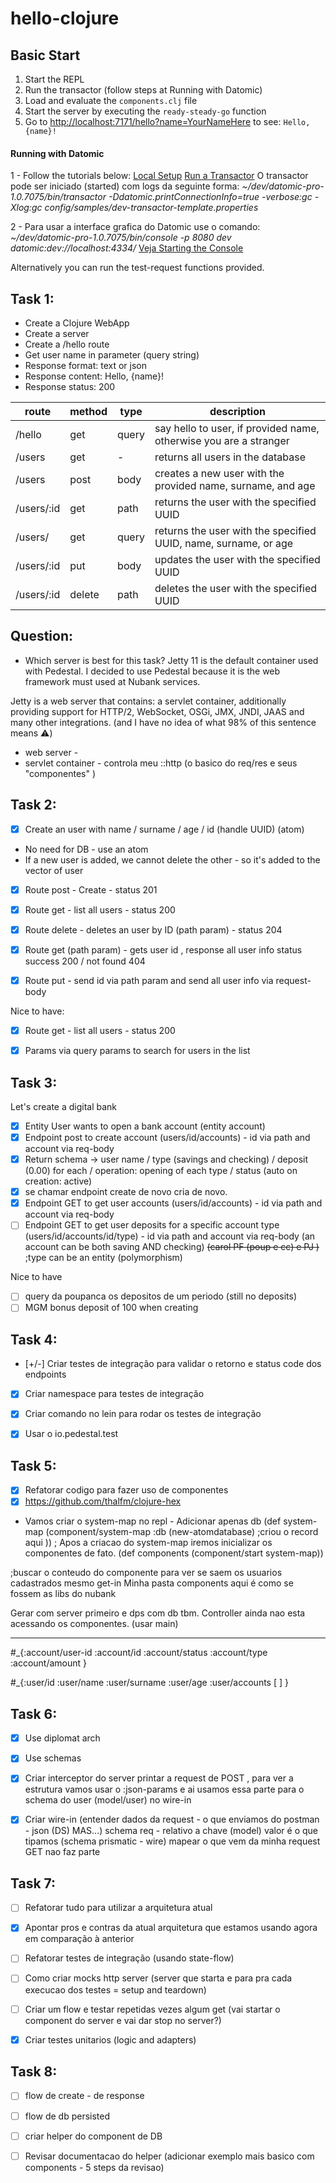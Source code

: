 # hello-clojure

## Basic Start

1. Start the REPL
2. Run the transactor (follow steps at Running with Datomic)
3. Load and evaluate the `components.clj` file
4. Start the server by executing the `ready-steady-go` function
5. Go to [http://localhost:7171/hello?name=YourNameHere](http://localhost:7171/hello?name=Carol) to see: `Hello, {name}!`

#### Running with Datomic
1 - Follow the tutorials below:
[Local Setup](https://docs.datomic.com/setup/setup.html) 
[Run a Transactor](https://docs.datomic.com/peer-tutorial/transactor.html)
O transactor pode ser iniciado (started) com logs da seguinte forma:
*~/dev/datomic-pro-1.0.7075/bin/transactor -Ddatomic.printConnectionInfo=true -verbose:gc -Xlog:gc config/samples/dev-transactor-template.properties*

2 - Para usar a interface grafica do Datomic use o comando: 
*~/dev/datomic-pro-1.0.7075/bin/console -p 8080 dev datomic:dev://localhost:4334/*
[Veja Starting the Console](https://docs.datomic.com/resources/console.html)


Alternatively you can run the test-request functions provided.

## Task 1:
- Create a Clojure WebApp
- Create a server
- Create a /hello route
- Get user name in parameter (query string)
- Response format: text or json 
- Response content: Hello, {name}! 
- Response status: 200

| route       | method | type   | description                                                       |
|-------------|--------|--------|-------------------------------------------------------------------|
| /hello      | get    | query  | say hello to user, if provided name, otherwise you are a stranger |
| /users      | get    | -      | returns all users in the database                                 |
| /users      | post   | body   | creates a new user with the provided name, surname, and age       |
| /users/:id  | get    | path   | returns the user with the specified UUID                          |
| /users/     | get    | query  | returns the user with the specified UUID, name, surname, or age   |
| /users/:id  | put    | body   | updates the user with the specified UUID                          |
| /users/:id  | delete | path   | deletes the user with the specified UUID                          |



## Question:

- Which server is best for this task?
Jetty 11 is the default container used with Pedestal. I decided to use Pedestal because it is the web framework must used at Nubank services.

Jetty is a web server that contains: a servlet container, additionally providing support for HTTP/2, WebSocket, OSGi, JMX, JNDI, JAAS and many other integrations. (and I have no idea of what 98% of this sentence means ⚠️)
 - web server - 
 - servlet container - controla meu ::http (o basico do req/res e seus "componentes" )


## Task 2:

- [x] Create an user with name / surname / age / id (handle UUID)
(atom)
- No need for DB - use an atom
- If a new user is added, we cannot delete the other - so it's added to the vector of user

- [x] Route post - Create - status 201
- [x] Route get - list all users - status 200
- [x] Route delete - deletes an user by ID (path param) - status 204
- [x] Route get (path param) - gets user id , response all user info
status success 200 / not found 404
- [x] Route put - send id via path param and send all user info via request-body


Nice to have:
- [x] Route get - list all users - status 200
- [x] Params via query params to search for users in the list 


## Task 3:
Let's create a digital bank
- [x] Entity User wants to open a bank account (entity account)
- [x] Endpoint post to create account (users/id/accounts) - id via path and account via req-body
- [x] Return schema -> user name / type (savings and checking) / deposit (0.00) for each / operation: opening of each type / status (auto on creation: active)
- [x] se chamar endpoint create de novo cria de novo.
- [x] Endpoint GET to get user accounts (users/id/accounts) - id via path and account via req-body
- [ ] Endpoint GET to get user deposits for a specific account type (users/id/accounts/id/type) - id via path and account via req-body (an account can be both saving AND checking) ~~(carol PF (poup e cc) e PJ )~~
;type can be an entity (polymorphism)

Nice to have
- [ ] query da poupanca os depositos de um periodo (still no deposits)
- [ ] MGM bonus deposit of 100 when creating 

## Task 4:
- [+/-] Criar testes de integração para validar o retorno e status code dos endpoints
- [x] Criar namespace para testes de integração
- [x] Criar comando no lein para rodar os testes de integração
- [x] Usar o io.pedestal.test


## Task 5:
- [x] Refatorar codigo para fazer uso de componentes
- [x] https://github.com/thalfm/clojure-hex
- Vamos criar o system-map no repl - Adicionar apenas db
(def system-map
  (component/system-map
          :db (new-atomdatabase) ;criou o record aqui
        ))
; Apos a criacao do system-map iremos inicializar os componentes de fato. 
(def components (component/start system-map))

;buscar o conteudo do componente para ver se saem os usuarios cadastrados mesmo
get-in
Minha pasta components aqui é como se fossem as libs do nubank 

Gerar com server primeiro e dps com db tbm.
Controller ainda nao esta acessando os componentes. (usar main)

---
#_{:account/user-id 
 :account/id 
 :account/status
 :account/type
 :account/amount 
 }


#_{:user/id
 :user/name
 :user/surname
 :user/age
 :user/accounts [ ]
}


## Task 6:
- [x] Use diplomat arch 
- [x] Use schemas 
- [x] Criar interceptor do server 
printar a request de POST , para ver a estrutura
vamos usar o :json-params e ai usamos essa parte para o schema do user (model/user) no wire-in
- [x] Criar wire-in (entender dados da request -  o que enviamos do postman - json (DS) MAS...)
schema req - relativo a chave (model)
valor é o que tipamos (schema prismatic - wire)
mapear o que vem da minha request
GET nao faz parte


## Task 7:
- [ ] Refatorar tudo para utilizar a arquitetura atual
- [x] Apontar pros e contras da atual arquitetura que estamos usando agora em comparação à anterior
- [ ] Refatorar testes de integração (usando state-flow)
- [ ] Como criar mocks http server (server que starta e para pra cada execucao dos testes = setup and teardown)
- [ ] Criar um flow e testar repetidas vezes algum get (vai startar o component do server e vai dar stop no server?)
- [x] Criar testes unitarios (logic and adapters)


## Task 8:
- [ ] flow de create - de response
- [ ] flow de db persisted
- [ ] criar helper do component de DB
- [ ] Revisar documentacao do helper (adicionar exemplo mais basico com components - 5 steps da revisao)



